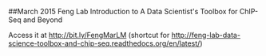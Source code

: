 ##March 2015 Feng Lab Introduction to A Data Scientist's Toolbox for ChIP-Seq and Beyond

Access it at http://bit.ly/FengMarLM (shortcut for http://feng-lab-data-science-toolbox-and-chip-seq.readthedocs.org/en/latest/)

